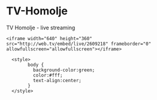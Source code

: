 # TV-Homolje
TV Homolje - live streaming
<html>
 
  <title>First website</title>
  
   <body>
    
    <iframe width="640" height="360" src="http://web.tv/embed/live/2609218" frameborder="0" allowfullscreen="allowfullscreen"></iframe>
  
  </body>
  
      <style>
            body {
              background-color:green;
              color:#fff;
              text-align:center;
            }
      </style>
  
</html>

